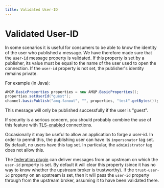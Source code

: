 ```yaml
---
title: Validated User-ID
---
```

<!--
Copyright (c) 2005-2023 Broadcom. All Rights Reserved. The term "Broadcom" refers to Broadcom Inc. and/or its subsidiaries.

All rights reserved. This program and the accompanying materials
are made available under the terms of the under the Apache License,
Version 2.0 (the "License”); you may not use this file except in compliance
with the License. You may obtain a copy of the License at

https://www.apache.org/licenses/LICENSE-2.0

Unless required by applicable law or agreed to in writing, software
distributed under the License is distributed on an "AS IS" BASIS,
WITHOUT WARRANTIES OR CONDITIONS OF ANY KIND, either express or implied.
See the License for the specific language governing permissions and
limitations under the License.
-->

# Validated User-ID

In some scenarios it is useful for consumers to be able
to know the identity of the user who published a
message. We have therefore made sure that
the <code>user-id</code> message property is validated. If
this property is set by a publisher, its value must be equal
to the name of the user used to open the connection. If
the <code>user-id</code> property is not set, the
publisher's identity remains private.

For example (in Java):

```java
AMQP.BasicProperties properties = new AMQP.BasicProperties();
properties.setUserId("guest");
channel.basicPublish("amq.fanout", "", properties, "test".getBytes());
```

This message will only be published successfully if the user
is "guest".

If security is a serious concern, you should probably
combine the use of this feature
with [TLS-enabled](./ssl) connections.

Occasionally it may be useful to allow an application to forge a
user-id. In order to permit this, the publishing user can have
its <code>impersonator</code> tag set. By default, no users have
this tag set. In particular, the <code>administrator</code> tag
does not allow this.

The [federation plugin](./federation) can deliver
messages from an upstream on which the <code>user-id</code>
property is set. By default it will clear this property (since
it has no way to know whether the upstream broker is
trustworthy). If the <code>trust-user-id</code> property on an
upstream is set, then it will pass the <code>user-id</code>
property through from the upstream broker, assuming it to have
been validated there.
